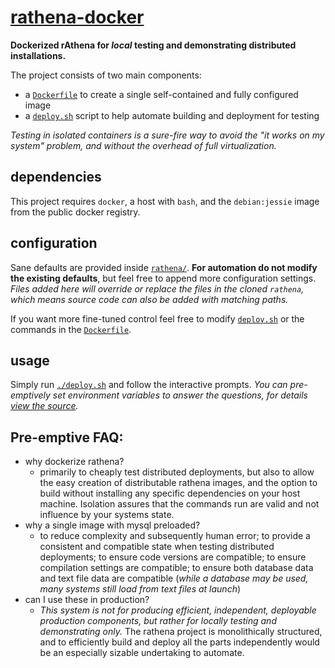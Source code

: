 
# [rathena-docker](https://github.com/cdelorme/rathena-docker)

**Dockerized rAthena for _local_ testing and demonstrating distributed installations.**

The project consists of two main components:

- a [`Dockerfile`](Dockerfile) to create a single self-contained and fully configured image
- a [`deploy.sh`](deploy.sh) script to help automate building and deployment for testing

_Testing in isolated containers is a sure-fire way to avoid the "it works on my system" problem, and without the overhead of full virtualization._


## dependencies

This project requires `docker`, a host with `bash`, and the `debian:jessie` image from the public docker registry.


## configuration

Sane defaults are provided inside [`rathena/`](rathena/).  **For automation do not modify the existing defaults**, but feel free to append more configuration settings.  _Files added here will override or replace the files in the cloned `rathena`, which means source code can also be added with matching paths._

If you want more fine-tuned control feel free to modify [`deploy.sh`](deploy.sh) or the commands in the [`Dockerfile`](Dockerfile).


## usage

Simply run [`./deploy.sh`](deploy.sh) and follow the interactive prompts.  _You can pre-emptively set environment variables to answer the questions, for details [view the source](deploy.sh)._


## Pre-emptive FAQ:

- why dockerize rathena?
	- primarily to cheaply test distributed deployments, but also to allow the easy creation of distributable rathena images, and the option to build without installing any specific dependencies on your host machine.  Isolation assures that the commands run are valid and not influence by your systems state.
- why a single image with mysql preloaded?
	- to reduce complexity and subsequently human error; to provide a consistent and compatible state when testing distributed deployments; to ensure code versions are compatible; to ensure compilation settings are compatible; to ensure both database data and text file data are compatible (_while a database may be used, many systems still load from text files at launch_)
- can I use these in production?
	- _This system is not for producing efficient, independent, deployable production components, but rather for locally testing and demonstrating only._  The rathena project is monolithically structured, and to efficiently build and deploy all the parts independently would be an especially sizable undertaking to automate.
